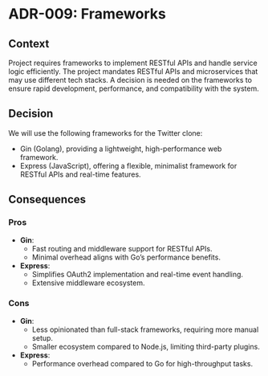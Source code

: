 # ADR-009: Frameworks

## Context

Project requires frameworks to implement RESTful APIs and handle service logic efficiently. The project mandates RESTful APIs and microservices that may use different tech stacks. A decision is needed on the frameworks to ensure rapid development, performance, and compatibility with the system.

## Decision

We will use the following frameworks for the Twitter clone:

- Gin (Golang), providing a lightweight, high-performance web framework.
- Express (JavaScript), offering a flexible, minimalist framework for RESTful APIs and real-time features.

## Consequences

### Pros

- **Gin**:
  - Fast routing and middleware support for RESTful APIs.
  - Minimal overhead aligns with Go’s performance benefits.
- **Express**:
  - Simplifies OAuth2 implementation and real-time event handling.
  - Extensive middleware ecosystem.

### Cons

- **Gin**:
  - Less opinionated than full-stack frameworks, requiring more manual setup.
  - Smaller ecosystem compared to Node.js, limiting third-party plugins.
- **Express**:
  - Performance overhead compared to Go for high-throughput tasks.
